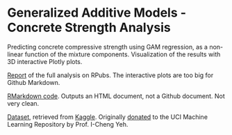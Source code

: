 # Generalized Additive Models - Concrete Strength Analysis
Predicting concrete compressive strength using GAM regression, as a non-linear function of the mixture components. Visualization of the results with 3D interactive Plotly plots.

[Report](https://rpubs.com/AhmetZamanis/ConcreteStrength) of the full analysis on RPubs. The interactive plots are too big for Github Markdown.

[RMarkdown code](https://github.com/AhmetZamanis/ConcreteStrengthGAM/blob/main/ConcreteStrengthGAM.Rmd). Outputs an HTML document, not a Github document. Not very clean.

[Dataset](https://github.com/AhmetZamanis/ConcreteStrengthGAM/blob/main/concrete_data.csv), retrieved from [Kaggle](https://www.kaggle.com/datasets/maajdl/yeh-concret-data). Originally [donated](https://archive.ics.uci.edu/ml/datasets/Concrete+Compressive+Strength) to the UCI Machine Learning Repository by Prof. I-Cheng Yeh.
